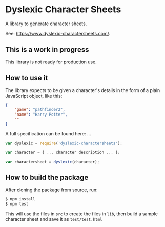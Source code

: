 # Dyslexic Character Sheets

A library to generate character sheets.

See: https://www.dyslexic-charactersheets.com/.

## This is a work in progress

This library is not ready for production use.

## How to use it

The library expects to be given a character's details in the form of a plain JavaScript object, like this:

```json
{
	"game": "pathfinder2",
	"name": "Harry Potter",
	""
}
```

A full specification can be found here: ...

```js
var dyslexic = require('dyslexic-charactersheets');

var character = { ... character description ... };

var charactersheet = dyslexic(character);


```

## How to build the package

After cloning the package from source, run:

```bash
$ npm install
$ npm test
```

This will use the files in `src` to create the files in `lib`, then build a sample character sheet and save it as `test/test.html`